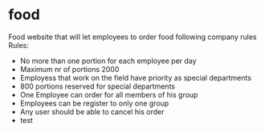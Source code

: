 # food
Food website that will let employees to order food following company rules
Rules:
- No more than one portion for each employee per day
- Maximum nr of portions 2000
- Employess that work on the field have priority as special departments
- 800 portions reserved for special departments
- One Employee can order for all members of his group
- Employees can be register to only one group
- Any user should be able to cancel his order 
- test




